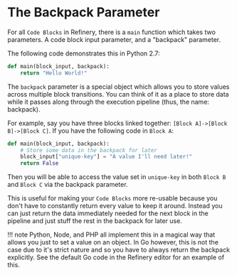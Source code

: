 # The Backpack Parameter

For all `Code Blocks` in Refinery, there is a `main` function which takes two parameters. A code block input parameter, and a "backpack" parameter.

The following code demonstrates this in Python 2.7:

```python
def main(block_input, backpack):
    return "Hello World!"
```

The `backpack` parameter is a special object which allows you to store values across multiple block transitions. You can think of it as a place to store data while it passes along through the execution pipeline (thus, the name: backpack).

For example, say you have three blocks linked together: `[Block A]->[Block B]->[Block C]`. If you have the following code in `Block A`:

```python
def main(block_input, backpack):
	# Store some data in the backpack for later
	block_input["unique-key"] = "A value I'll need later!"
    return False
```

Then you will be able to access the value set in `unique-key` in both `Block B` and `Block C` via the backpack parameter.

This is useful for making your `Code Blocks` more re-usable because you don't have to constantly return every value to keep it around. Instead you can just return the data immediately needed for the next block in the pipeline and just stuff the rest in the backpack for later use.

!!! note
	Python, Node, and PHP all implement this in a magical way that allows you just to set a value on an object. In Go however, this is not the case due to it's strict nature and so you have to always return the backpack explicitly. See the default Go code in the Refinery editor for an example of this.